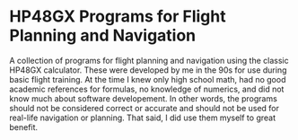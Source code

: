 # HP48GX Programs for Flight Planning and Navigation
A collection of programs for flight planning and navigation using the classic HP48GX calculator. These were developed by me in the 90s for use during basic flight training. At the time I knew only high school math, had no good academic references for formulas, no knowledge of numerics, and did not know much about software developement. In other words, the programs should not be considered correct or accurate and should not be used for real-life navigation or planning. That said, I did use them myself to great benefit.
